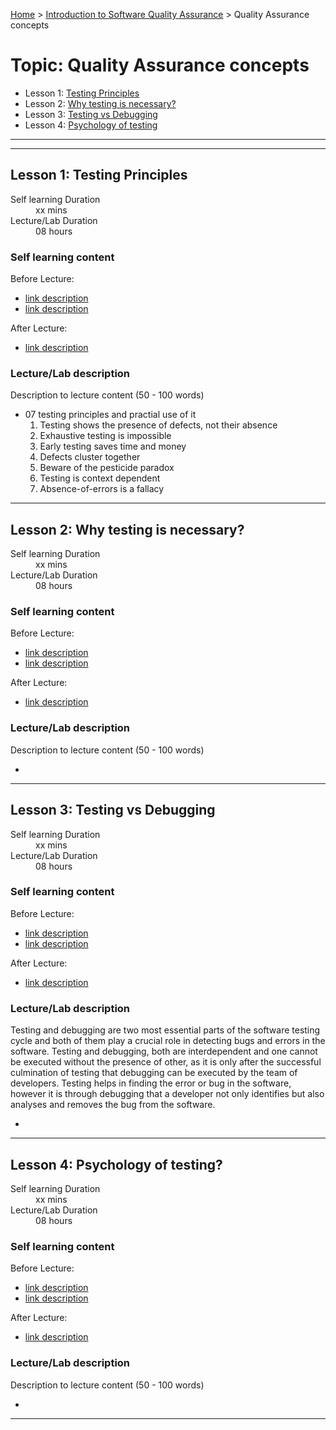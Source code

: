 [Home](../README.md) > [Introduction to Software Quality Assurance](./README.md) > Quality Assurance concepts

# Topic: Quality Assurance concepts

* Lesson 1: [Testing Principles](#lesson-1)
* Lesson 2: [Why testing is necessary?](#lesson-1)
* Lesson 3: [Testing vs Debugging](#lesson-1)
* Lesson 4: [Psychology of testing](#assignment-1)

---
---

## Lesson 1: Testing Principles

<dl>
<dt>Self learning Duration</dt>
<dd>xx mins</dd>
<dt>Lecture/Lab Duration</dt>
<dd>08 hours</dd>
</dl>

### Self learning content

Before Lecture:

* [link description](./#)
* [link description](./#)

After Lecture:

* [link description](./#)

### Lecture/Lab description

Description to lecture content (50 - 100 words)

* 07 testing principles and practial use of it
    1. Testing shows the presence of defects, not their absence
    2. Exhaustive testing is impossible 
    3. Early testing saves time and money
    4. Defects cluster together
    5. Beware of the pesticide paradox
    6. Testing is context dependent
    7. Absence-of-errors is a fallacy

---
## Lesson 2: Why testing is necessary?

<dl>
<dt>Self learning Duration</dt>
<dd>xx mins</dd>
<dt>Lecture/Lab Duration</dt>
<dd>08 hours</dd>
</dl>

### Self learning content

Before Lecture:

* [link description](./#)
* [link description](./#)

After Lecture:

* [link description](./#)

### Lecture/Lab description

Description to lecture content (50 - 100 words)

*
---

## Lesson 3: Testing vs Debugging

<dl>
<dt>Self learning Duration</dt>
<dd>xx mins</dd>
<dt>Lecture/Lab Duration</dt>
<dd>08 hours</dd>
</dl>

### Self learning content

Before Lecture:

* [link description](./#)
* [link description](./#)

After Lecture:

* [link description](./#)

### Lecture/Lab description

Testing and debugging are two most essential parts of the software testing cycle and both of them play a crucial role in detecting bugs and errors in the software. Testing and debugging, both are interdependent and one cannot be executed without the presence of other, as it is only after the successful culmination of testing that debugging can be executed by the team of developers. Testing helps in finding the error or bug in the software, however it is through debugging that a developer not only identifies but also analyses and removes the bug from the software.


*
---

## Lesson 4: Psychology of testing?

<dl>
<dt>Self learning Duration</dt>
<dd>xx mins</dd>
<dt>Lecture/Lab Duration</dt>
<dd>08 hours</dd>
</dl>

### Self learning content

Before Lecture:

* [link description](./#)
* [link description](./#)

After Lecture:

* [link description](./#)

### Lecture/Lab description

Description to lecture content (50 - 100 words)

*
---
